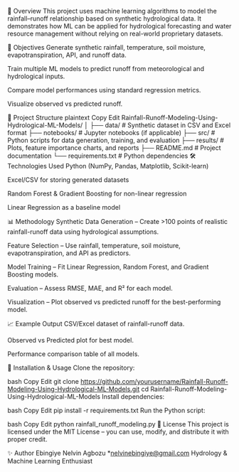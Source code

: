 📌 Overview
This project uses machine learning algorithms to model the rainfall–runoff relationship based on synthetic hydrological data. It demonstrates how ML can be applied for hydrological forecasting and water resource management without relying on real-world proprietary datasets.

🎯 Objectives
Generate synthetic rainfall, temperature, soil moisture, evapotranspiration, API, and runoff data.

Train multiple ML models to predict runoff from meteorological and hydrological inputs.

Compare model performances using standard regression metrics.

Visualize observed vs predicted runoff.

📂 Project Structure
plaintext
Copy
Edit
Rainfall-Runoff-Modeling-Using-Hydrological-ML-Models/
│
├── data/                     # Synthetic dataset in CSV and Excel format
├── notebooks/                # Jupyter notebooks (if applicable)
├── src/                      # Python scripts for data generation, training, and evaluation
├── results/                   # Plots, feature importance charts, and reports
├── README.md                  # Project documentation
└── requirements.txt           # Python dependencies
🛠️ Technologies Used
Python (NumPy, Pandas, Matplotlib, Scikit-learn)

Excel/CSV for storing generated datasets

Random Forest & Gradient Boosting for non-linear regression

Linear Regression as a baseline model

📊 Methodology
Synthetic Data Generation – Create >100 points of realistic rainfall-runoff data using hydrological assumptions.

Feature Selection – Use rainfall, temperature, soil moisture, evapotranspiration, and API as predictors.

Model Training – Fit Linear Regression, Random Forest, and Gradient Boosting models.

Evaluation – Assess RMSE, MAE, and R² for each model.

Visualization – Plot observed vs predicted runoff for the best-performing model.

📈 Example Output
CSV/Excel dataset of rainfall-runoff data.

Observed vs Predicted plot for best model.

Performance comparison table of all models.

🚀 Installation & Usage
Clone the repository:

bash
Copy
Edit
git clone https://github.com/yourusername/Rainfall-Runoff-Modeling-Using-Hydrological-ML-Models.git
cd Rainfall-Runoff-Modeling-Using-Hydrological-ML-Models
Install dependencies:

bash
Copy
Edit
pip install -r requirements.txt
Run the Python script:

bash
Copy
Edit
python rainfall_runoff_modeling.py
📜 License
This project is licensed under the MIT License – you can use, modify, and distribute it with proper credit.

✨ Author
Ebingiye Nelvin Agbozu
*nelvinebingiye@gmail.com
Hydrology & Machine Learning Enthusiast
